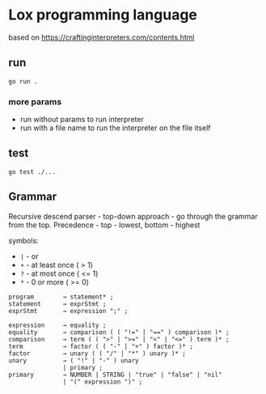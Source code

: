 # Lox programming language

based on https://craftinginterpreters.com/contents.html

## run
```
go run .
```
### more params
* run without params to run interpreter
* run with a file name to run the interpreter on the file itself


## test
```
go test ./...
```


## Grammar

Recursive descend parser - top-down approach - go through the grammar from the top. Precedence - top - lowest, bottom - highest

symbols:
* `|` - or
* `+` - at least once ( > 1)
* `?` - at most once ( <= 1)
* `*` - 0 or more ( >= 0)

```
program        → statement* ;
statement      → exprStmt ;
exprStmt       → expression ";" ;

expression     → equality ;
equality       → comparison ( ( "!=" | "==" ) comparison )* ;
comparison     → term ( ( ">" | ">=" | "<" | "<=" ) term )* ;
term           → factor ( ( "-" | "+" ) factor )* ;
factor         → unary ( ( "/" | "*" ) unary )* ;
unary          → ( "!" | "-" ) unary
               | primary ;
primary        → NUMBER | STRING | "true" | "false" | "nil"
               | "(" expression ")" ;
```